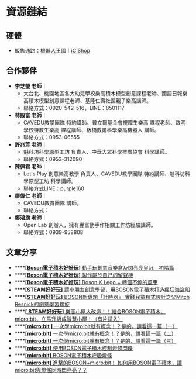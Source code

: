 # 資源鏈結

## 硬體

* 販售通路：[機器人王國](https://www.robotkingdom.com.tw/product-category/board/boson/?fbclid=IwAR1QjwJrriK041lZ65aMUrER3liW_a1yQzLHyJU_IOGWQ8FqWlErZBYGBT8)｜[iC Shop](https://www.icshop.com.tw/advanced_search_result.php?keywords=BOSON&x=0&y=0)

## 合作夥伴

* **李芝瑩 老師**｜
  * 大台北、桃園地區各大幼兒學校樂高積木模型創意課程老師、國語日報樂高積木模型創意課程老師、基隆仁壽社區親子樂高講師。
  * 聯絡方式：0920-542-516，LINE：8501117
* **林殿富 老師**｜
  * CAVEDU教學團隊 特約講師、普立爾基金會視障生樂高 課程老師、啟明學校特教生樂高 課程講師、板橋戴爾科學樂高機器人 講師。
  * 聯絡方式：0953-06555
* **許兆芳 老師**｜
  * 魁科坊科學原型工坊 負責人、中華大眾科學推廣協會 科學講師。
  * 聯絡方式：0953-312090
* **陳佩君 老師**｜
  * Let's Play 創意樂高教學 負責人、CAVEDU教學團隊 特約講師、魁科坊科學原型工坊 科學講師。
  * 聯絡方式LINE：purple160
* **廖偉仁 老師**｜
  * CAVEDU教育團隊 講師。
  * 聯絡方式：
* **鄭鴻旗 老師**｜
  * Open Lab 創辦人，擁有豐富動手作相關工作坊經驗講師。
  * 聯絡方式：0939-958808

## 文章分享

* \*\*\*\*[**\[Boson電子積木好好玩\]** 動手玩創意音樂盒及閃亮亮皇冠＿初階篇](https://blog.cavedu.com/2018/05/24/boson-musicbox/)
* \*\*\*\*[**\[Boson電子積木好好玩\]** 製作屬於自己的留聲機](https://blog.cavedu.com/2018/05/31/boson%E9%9B%BB%E5%AD%90%E7%A9%8D%E6%9C%A8%E5%A5%BD%E5%A5%BD%E7%8E%A9-%E8%A3%BD%E4%BD%9C%E5%B1%AC%E6%96%BC%E8%87%AA%E5%B7%B1%E7%9A%84%E7%95%99%E8%81%B2%E6%A9%9F/)
* \*\*\*\*[**\[Boson電子積木好好玩\]** Boson X Lego = 轉個不停的風車](https://blog.cavedu.com/2018/06/21/%EF%BC%BBboson%E9%9B%BB%E5%AD%90%E7%A9%8D%E6%9C%A8%E5%A5%BD%E5%A5%BD%E7%8E%A9%EF%BC%BDboson-x-lego-%E8%BD%89%E5%80%8B%E4%B8%8D%E5%81%9C%E7%9A%84%E9%A2%A8%E8%BB%8A/)
* \*\*\*\*[**\[STEAM好好玩\]** 讓小朋友創意學習，用BOSON電子積木打造瘋狂海盜船](https://blog.cavedu.com/2018/07/05/%EF%BC%BBsteam%E5%A5%BD%E5%A5%BD%E7%8E%A9%EF%BC%BD%E8%AE%93%E5%B0%8F%E6%9C%8B%E5%8F%8B%E5%89%B5%E6%84%8F%E5%AD%B8%E7%BF%92%EF%BC%8C%E7%94%A8boson%E9%9B%BB%E5%AD%90%E7%A9%8D%E6%9C%A8%E6%89%93%E9%80%A0/)
* \*\*\*\*[**\[STEAM好好玩\]**  BOSON新專題「計時器」 實踐兒童程式設計之父Mitch Resnick的創意學習螺旋](https://blog.cavedu.com/2018/07/19/steam%E5%A5%BD%E5%A5%BD%E7%8E%A9-boson%E6%96%B0%E5%B0%88%E9%A1%8C%E8%A8%88%E6%99%82%E5%99%A8/)
* \*\*\*\*[**\[ STEAM好好玩\]** 樂高小屋大改造！！結合BOSON電子積木、micro:bit，立馬升級成智慧小屋！（有片請入）](https://blog.cavedu.com/2018/08/27/%E6%A8%82%E9%AB%98%E5%B0%8F%E5%B1%8B%E5%A4%A7%E6%94%B9%E9%80%A0%EF%BC%81%E7%B5%90%E5%90%88boson%E9%9B%BB%E5%AD%90%E7%A9%8D%E6%9C%A8%E3%80%81microbit/)
* \*\*\*\*[**\[micro:bit \]** 一次學micro:bit就有概念！？是的，請看這一篇（一）](https://blog.cavedu.com/2018/07/26/microbit-%E4%B8%80%E6%AC%A1%E5%AD%B8microbit%E5%B0%B1%E6%9C%89%E6%A6%82%E5%BF%B5%EF%BC%81%EF%BC%9F%E6%98%AF%E7%9A%84%EF%BC%8C%E8%AB%8B%E7%9C%8B%E9%80%99%E4%B8%80%E7%AF%87%E4%B8%80/)
* \*\*\*\*[**\[micro:bit\]** 一次學micro:bit就有概念！？是的，請看這一篇（二）](https://blog.cavedu.com/2018/08/03/microbit-%E4%B8%80%E6%AC%A1%E5%AD%B8microbit%E5%B0%B1%E6%9C%89%E6%A6%82%E5%BF%B5%EF%BC%81%EF%BC%9F%E6%98%AF%E7%9A%84%EF%BC%8C%E8%AB%8B%E7%9C%8B%E9%80%99%E4%B8%80%E7%AF%87%E4%BA%8C/)
* \*\*\*\*[**\[micro:bit\]** 一次學micro:bit就有概念！？是的，請看這一篇（三）](https://blog.cavedu.com/2018/08/09/microbit-%E4%B8%80%E6%AC%A1%E5%AD%B8microbit%E5%B0%B1%E6%9C%89%E6%A6%82%E5%BF%B5%EF%BC%81%EF%BC%9F%E6%98%AF%E7%9A%84%EF%BC%8C%E8%AB%8B%E7%9C%8B%E9%80%99%E4%B8%80%E7%AF%87%E4%B8%89/)
* \*\*\*\*[**\[micro:bit\]** 使用BOSON電子積木控制燈條閃爍](https://blog.cavedu.com/2018/06/14/microbit-%E4%BD%BF%E7%94%A8boson%E9%9B%BB%E5%AD%90%E7%A9%8D%E6%9C%A8%E6%8E%A7%E5%88%B6%E7%87%88%E6%A2%9D%E9%96%83%E7%88%8D/)
* \*\*\*\*[**\[micro:bit\]** BOSON電子積木呼吸燈條](https://blog.cavedu.com/2018/06/28/microbit-boson%E9%9B%BB%E5%AD%90%E7%A9%8D%E6%9C%A8%E5%91%BC%E5%90%B8%E7%87%88%E6%A2%9D/)
* \*\*\*\*[**\[micro:bit\]** 進擊的BOSON+micro:bit！ 如何用BOSON電子積木，讓micro:bit與燈條同時閃亮亮？？](https://blog.cavedu.com/2018/07/12/microbit%E9%80%B2%E6%93%8A%E7%9A%84bosonmicrobit/)

